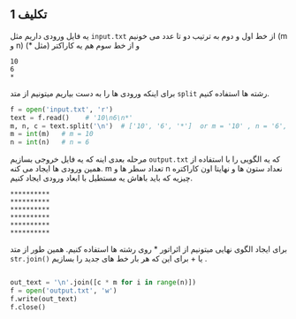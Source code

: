 ## تکلیف 1

یه فایل ورودی داریم مثل `input.txt` از خط اول و دوم به ترتیب دو تا عدد می خونیم (m و n) و از خط سوم هم یه کاراکتر (مثل *)

```
10
6
*
```

برای اینکه ورودی ها را به دست بیاریم میتونیم از متد `split` رشته ها استفاده کنیم. 

```python
f = open('input.txt', 'r')
text = f.read()    # '10\n6\n*'
m, n, c = text.split('\n')  # ['10', '6', '*']  or m = '10' , n = '6', c = '*'
m = int(m)   # m = 10
n = int(n)   # n = 6
``` 

مرحله بعدی اینه که یه فایل خروجی بسازیم `output.txt` که یه الگویی را با استفاده از همین ورودی ها ایجاد می کنه. m  تعداد سطر ها و n نعداد ستون ها و نهایتا اون کاراکتره چیزیه که باید باهاش یه مستطیل با ابعاد ورودی ایجاد کنیم.

```
**********
**********
**********
**********
**********
**********
```

برای ایجاد الگوی نهایی میتونیم از ائراتور * روی رشته ها استفاده کنیم. همین طور از متد `str.join()` یا +  برای این که هر بار خط های جدید را بسازیم . 

```python 

out_text = '\n'.join([c * m for i in range(n)])
f = open('output.txt', 'w')
f.write(out_text)
f.close()
```
